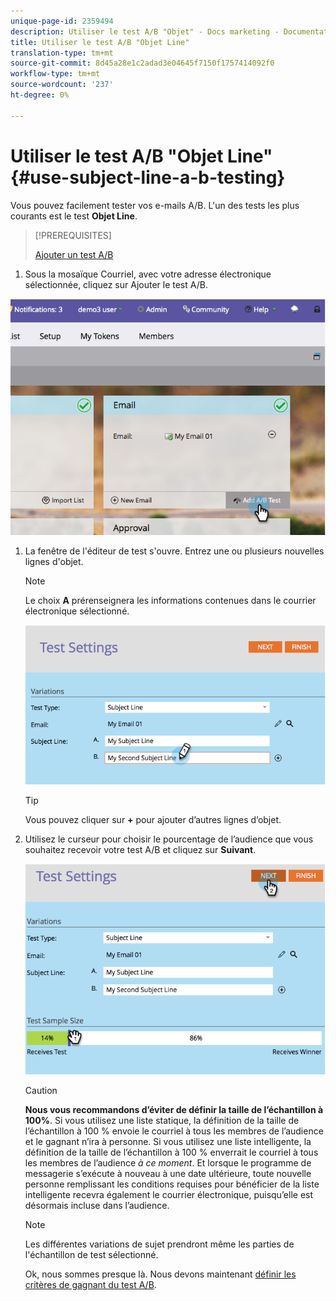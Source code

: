 ```yaml
---
unique-page-id: 2359494
description: Utiliser le test A/B "Objet" - Docs marketing - Documentation du produit
title: Utiliser le test A/B "Objet Line"
translation-type: tm+mt
source-git-commit: 8d45a28e1c2adad3e04645f7150f1757414092f0
workflow-type: tm+mt
source-wordcount: '237'
ht-degree: 0%

---
```



# Utiliser le test A/B &quot;Objet Line&quot; {#use-subject-line-a-b-testing}

Vous pouvez facilement tester vos e-mails A/B. L&#39;un des tests les plus courants est le test **Objet Line**.

>[!PREREQUISITES]
>
>[Ajouter un test A/B](/help/marketo/product-docs/email-marketing/email-programs/email-program-actions/email-test-a-b-test/add-an-a-b-test.md)

1. Sous la mosaïque Courriel, avec votre adresse électronique sélectionnée, cliquez sur Ajouter le test A/B.

![](assets/image2014-9-12-15-3a6-3a2.png)

1. La fenêtre de l&#39;éditeur de test s&#39;ouvre. Entrez une ou plusieurs nouvelles lignes d&#39;objet.

   >[!NOTE]
   >
   >Le choix **A** prérenseignera les informations contenues dans le courrier électronique sélectionné.

   ![](assets/image2014-9-12-15-3a9-3a14.png)

   >[!TIP]
   >
   >Vous pouvez cliquer sur **+** pour ajouter d’autres lignes d’objet.

1. Utilisez le curseur pour choisir le pourcentage de l’audience que vous souhaitez recevoir votre test A/B et cliquez sur **Suivant**.

   ![](assets/image2014-9-12-15-3a10-3a4.png)

   >[!CAUTION]
   >
   >**Nous vous recommandons d’éviter de définir la taille de l’échantillon à 100%**. Si vous utilisez une liste statique, la définition de la taille de l’échantillon à 100 % envoie le courriel à tous les membres de l’audience et le gagnant n’ira à personne. Si vous utilisez une liste intelligente, la définition de la taille de l’échantillon à 100 % enverrait le courriel à tous les membres de l’audience _à ce moment_. Et lorsque le programme de messagerie s’exécute à nouveau à une date ultérieure, toute nouvelle personne remplissant les conditions requises pour bénéficier de la liste intelligente recevra également le courrier électronique, puisqu’elle est désormais incluse dans l’audience.

   >[!NOTE]
   >
   >Les différentes variations de sujet prendront même les parties de l&#39;échantillon de test sélectionné.

   Ok, nous sommes presque là. Nous devons maintenant [définir les critères de gagnant du test A/B](/help/marketo/product-docs/email-marketing/email-programs/email-program-actions/email-test-a-b-test/define-the-a-b-test-winner-criteria.md).
